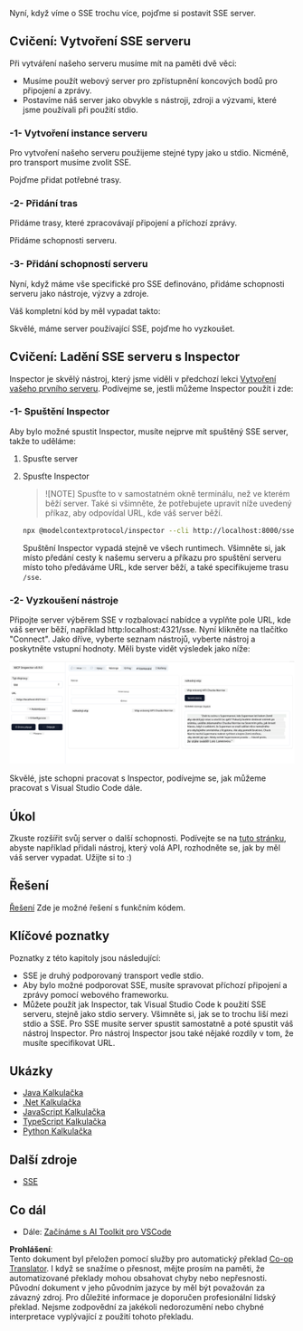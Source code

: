 <!--
CO_OP_TRANSLATOR_METADATA:
{
  "original_hash": "0a8086dc4bf89448f83e7936db972c42",
  "translation_date": "2025-05-17T11:42:28+00:00",
  "source_file": "03-GettingStarted/05-sse-server/README.md",
  "language_code": "cs"
}
-->
Nyní, když víme o SSE trochu více, pojďme si postavit SSE server.

## Cvičení: Vytvoření SSE serveru

Při vytváření našeho serveru musíme mít na paměti dvě věci:

- Musíme použít webový server pro zpřístupnění koncových bodů pro připojení a zprávy.
- Postavíme náš server jako obvykle s nástroji, zdroji a výzvami, které jsme používali při použití stdio.

### -1- Vytvoření instance serveru

Pro vytvoření našeho serveru použijeme stejné typy jako u stdio. Nicméně, pro transport musíme zvolit SSE.

Pojďme přidat potřebné trasy.

### -2- Přidání tras

Přidáme trasy, které zpracovávají připojení a příchozí zprávy.

Přidáme schopnosti serveru.

### -3- Přidání schopností serveru

Nyní, když máme vše specifické pro SSE definováno, přidáme schopnosti serveru jako nástroje, výzvy a zdroje.

Váš kompletní kód by měl vypadat takto:

Skvělé, máme server používající SSE, pojďme ho vyzkoušet.

## Cvičení: Ladění SSE serveru s Inspector

Inspector je skvělý nástroj, který jsme viděli v předchozí lekci [Vytvoření vašeho prvního serveru](/03-GettingStarted/01-first-server/README.md). Podívejme se, jestli můžeme Inspector použít i zde:

### -1- Spuštění Inspector

Aby bylo možné spustit Inspector, musíte nejprve mít spuštěný SSE server, takže to uděláme:

1. Spusťte server

1. Spusťte Inspector

    > ![NOTE]
    > Spusťte to v samostatném okně terminálu, než ve kterém běží server. Také si všimněte, že potřebujete upravit níže uvedený příkaz, aby odpovídal URL, kde váš server běží.

    ```sh
    npx @modelcontextprotocol/inspector --cli http://localhost:8000/sse --method tools/list
    ```

    Spuštění Inspector vypadá stejně ve všech runtimech. Všimněte si, jak místo předání cesty k našemu serveru a příkazu pro spuštění serveru místo toho předáváme URL, kde server běží, a také specifikujeme trasu `/sse`.

### -2- Vyzkoušení nástroje

Připojte server výběrem SSE v rozbalovací nabídce a vyplňte pole URL, kde váš server běží, například http:localhost:4321/sse. Nyní klikněte na tlačítko "Connect". Jako dříve, vyberte seznam nástrojů, vyberte nástroj a poskytněte vstupní hodnoty. Měli byste vidět výsledek jako níže:

![SSE Server běžící v Inspector](../../../../translated_images/sse-inspector.12861eb95abecbfc82610f480b55901524fed1a6aca025bb948e09e882c48428.cs.png)

Skvělé, jste schopni pracovat s Inspector, podívejme se, jak můžeme pracovat s Visual Studio Code dále.

## Úkol

Zkuste rozšířit svůj server o další schopnosti. Podívejte se na [tuto stránku](https://api.chucknorris.io/), abyste například přidali nástroj, který volá API, rozhodněte se, jak by měl váš server vypadat. Užijte si to :)

## Řešení

[Řešení](./solution/README.md) Zde je možné řešení s funkčním kódem.

## Klíčové poznatky

Poznatky z této kapitoly jsou následující:

- SSE je druhý podporovaný transport vedle stdio.
- Aby bylo možné podporovat SSE, musíte spravovat příchozí připojení a zprávy pomocí webového frameworku.
- Můžete použít jak Inspector, tak Visual Studio Code k použití SSE serveru, stejně jako stdio servery. Všimněte si, jak se to trochu liší mezi stdio a SSE. Pro SSE musíte server spustit samostatně a poté spustit váš nástroj Inspector. Pro nástroj Inspector jsou také nějaké rozdíly v tom, že musíte specifikovat URL.

## Ukázky

- [Java Kalkulačka](../samples/java/calculator/README.md)
- [.Net Kalkulačka](../../../../03-GettingStarted/samples/csharp)
- [JavaScript Kalkulačka](../samples/javascript/README.md)
- [TypeScript Kalkulačka](../samples/typescript/README.md)
- [Python Kalkulačka](../../../../03-GettingStarted/samples/python)

## Další zdroje

- [SSE](https://developer.mozilla.org/en-US/docs/Web/API/Server-sent_events)

## Co dál

- Dále: [Začínáme s AI Toolkit pro VSCode](/03-GettingStarted/06-aitk/README.md)

**Prohlášení**:  
Tento dokument byl přeložen pomocí služby pro automatický překlad [Co-op Translator](https://github.com/Azure/co-op-translator). I když se snažíme o přesnost, mějte prosím na paměti, že automatizované překlady mohou obsahovat chyby nebo nepřesnosti. Původní dokument v jeho původním jazyce by měl být považován za závazný zdroj. Pro důležité informace je doporučen profesionální lidský překlad. Nejsme zodpovědní za jakékoli nedorozumění nebo chybné interpretace vyplývající z použití tohoto překladu.